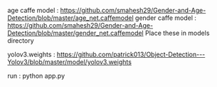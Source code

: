 
age caffe model : https://github.com/smahesh29/Gender-and-Age-Detection/blob/master/age_net.caffemodel
gender caffe model : https://github.com/smahesh29/Gender-and-Age-Detection/blob/master/gender_net.caffemodel
Place these in models directory

yolov3.weights : https://github.com/patrick013/Object-Detection---Yolov3/blob/master/model/yolov3.weights

run : python app.py
